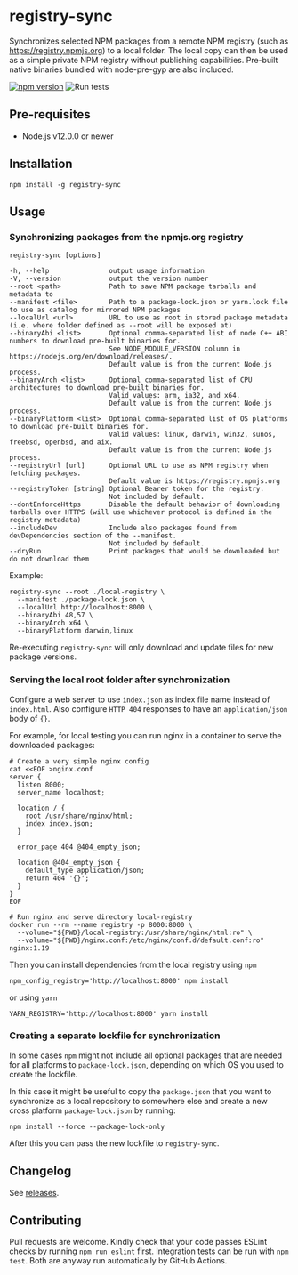 # registry-sync

Synchronizes selected NPM packages from a remote NPM registry (such as https://registry.npmjs.org) to a local folder.
The local copy can then be used as a simple private NPM registry without publishing capabilities. Pre-built native binaries bundled with node-pre-gyp are also included.

[![npm version](https://badge.fury.io/js/registry-sync.svg)](https://badge.fury.io/js/registry-sync)
![Run tests](https://github.com/heikkipora/registry-sync/workflows/Run%20tests/badge.svg)

## Pre-requisites

- Node.js v12.0.0 or newer

## Installation

    npm install -g registry-sync

## Usage

### Synchronizing packages from the npmjs.org registry

    registry-sync [options]

    -h, --help               output usage information
    -V, --version            output the version number
    --root <path>            Path to save NPM package tarballs and metadata to
    --manifest <file>        Path to a package-lock.json or yarn.lock file to use as catalog for mirrored NPM packages
    --localUrl <url>         URL to use as root in stored package metadata (i.e. where folder defined as --root will be exposed at)
    --binaryAbi <list>       Optional comma-separated list of node C++ ABI numbers to download pre-built binaries for.
                             See NODE_MODULE_VERSION column in https://nodejs.org/en/download/releases/.
                             Default value is from the current Node.js process.
    --binaryArch <list>      Optional comma-separated list of CPU architectures to download pre-built binaries for.
                             Valid values: arm, ia32, and x64.
                             Default value is from the current Node.js process.
    --binaryPlatform <list>  Optional comma-separated list of OS platforms to download pre-built binaries for.
                             Valid values: linux, darwin, win32, sunos, freebsd, openbsd, and aix.
                             Default value is from the current Node.js process.
    --registryUrl [url]      Optional URL to use as NPM registry when fetching packages.
                             Default value is https://registry.npmjs.org
    --registryToken [string] Optional Bearer token for the registry.
                             Not included by default.
    --dontEnforceHttps       Disable the default behavior of downloading tarballs over HTTPS (will use whichever protocol is defined in the registry metadata)
    --includeDev             Include also packages found from devDependencies section of the --manifest.
                             Not included by default.
    --dryRun                 Print packages that would be downloaded but do not download them

Example:

    registry-sync --root ./local-registry \
      --manifest ./package-lock.json \
      --localUrl http://localhost:8000 \
      --binaryAbi 48,57 \
      --binaryArch x64 \
      --binaryPlatform darwin,linux

Re-executing `registry-sync` will only download and update files for new package versions.

### Serving the local root folder after synchronization

Configure a web server to use `index.json` as index file name instead of `index.html`.
Also configure `HTTP 404` responses to have an `application/json` body of `{}`.

For example, for local testing you can run nginx in a container to serve the downloaded packages:

```
# Create a very simple nginx config
cat <<EOF >nginx.conf
server {
  listen 8000;
  server_name localhost;

  location / {
    root /usr/share/nginx/html;
    index index.json;
  }

  error_page 404 @404_empty_json;

  location @404_empty_json {
    default_type application/json;
    return 404 '{}';
  }
}
EOF

# Run nginx and serve directory local-registry
docker run --rm --name registry -p 8000:8000 \
  --volume="${PWD}/local-registry:/usr/share/nginx/html:ro" \
  --volume="${PWD}/nginx.conf:/etc/nginx/conf.d/default.conf:ro" nginx:1.19
```

Then you can install dependencies from the local registry using `npm`

```
npm_config_registry='http://localhost:8000' npm install
```

or using `yarn`

```
YARN_REGISTRY='http://localhost:8000' yarn install
```

### Creating a separate lockfile for synchronization

In some cases `npm` might not include all optional packages that are needed for all platforms to `package-lock.json`, depending on which OS you used to create the lockfile.

In this case it might be useful to copy the `package.json` that you want to synchronize as a local repository to somewhere else and create a new cross platform `package-lock.json` by running:

```
npm install --force --package-lock-only
```

After this you can pass the new lockfile to `registry-sync`.

## Changelog

See [releases](https://github.com/heikkipora/registry-sync/releases).

## Contributing

Pull requests are welcome. Kindly check that your code passes ESLint checks by running `npm run eslint` first.
Integration tests can be run with `npm test`. Both are anyway run automatically by GitHub Actions.
